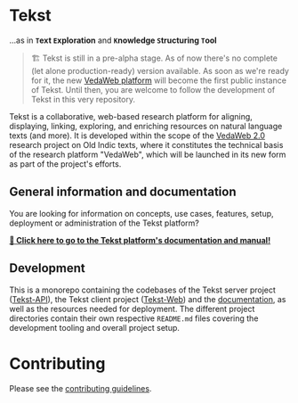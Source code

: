 <!-- <img width="72" height="72" align="right" style="position: absolute;  top: 0; right: 0; padding: 12px;" src="assets/logo.png" alt="Tekst logo"/> -->

# Tekst <!-- omit in toc -->

...as in **`T`ext `E`xploration** and **`K`nowledge `S`tructuring `T`ool**

> 🏗 Tekst is still in a pre-alpha stage. As of now there's no complete (let alone production-ready) version available.
> As soon as we're ready for it, the new [VedaWeb platform](https://vedaweb.uni-koeln.de/rigveda) will become the first public instance of Tekst. Until then, you are welcome to follow the development of Tekst in this very repository.

Tekst is a collaborative, web-based research platform for aligning, displaying, linking, exploring, and enriching resources on natural language texts (and more). It is developed within the scope of the [VedaWeb 2.0](https://vedaweb.uni-koeln.de/) research project on Old Indic texts, where it constitutes the technical basis of the research platform "VedaWeb", which will be launched in its new form as part of the project's efforts.


## General information and documentation

You are looking for information on concepts, use cases, features, setup, deployment or administration of the  Tekst platform?

**[📖 Click here to go to the Tekst platform's documentation and manual!](https://vedawebproject.github.io/Tekst)**


## Development

This is a monorepo containing the codebases of the Tekst server project ([Tekst-API](Tekst-API)), the Tekst client project ([Tekst-Web](Tekst-Web)) and the [documentation](https://vedawebproject.github.io/Tekst), as well as the resources needed for deployment. The different project directories contain their own respective `README.md` files covering the development tooling and overall project setup.


# Contributing

Please see the [contributing guidelines](CONTRIBUTING.md).
